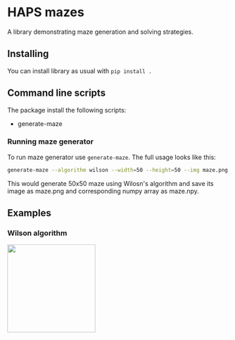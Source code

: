 # HAPS mazes

A library demonstrating maze generation and solving strategies.

## Installing

You can install library as usual with `pip install .`

## Command line scripts

The package install the following scripts:

- generate-maze

### Running maze generator

To run maze generator use `generate-maze`. The full usage looks like this:

```bash
generate-maze --algorithm wilson --width=50 --height=50 --img maze.png --dump maze.npy
```

This would generate 50x50 maze using Wilosn's algorithm and save its image as maze.png and corresponding numpy array as maze.npy.

## Examples

### Wilson algorithm

<img src="https://github.com/haps-algorithms-club/mazes/blob/master/images/wilson.gif?raw=true" width="200" height="200"/>
